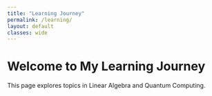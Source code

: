 ```yaml
---
title: "Learning Journey"
permalink: /learning/
layout: default
classes: wide
---
```


<h1>Welcome to My Learning Journey</h1>
<p>This page explores topics in Linear Algebra and Quantum Computing.</p>
